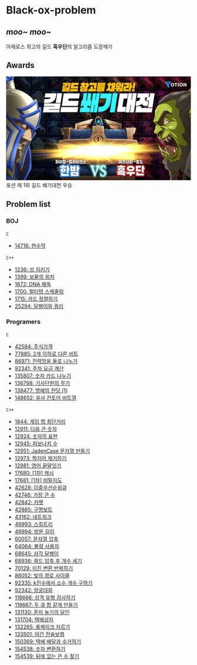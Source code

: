 # Black-ox-problem
## *moo~ moo~*
아제로스 최고의 길드 **흑우단**의 알고리즘 도장깨기

## Awards
![award_001](./.img/award_001.png)
포션 제 1회 길드 쐐기대전 우승

## Problem list
### BOJ
`C`
- [14716: 현수막](https://www.acmicpc.net/problem/14716)

`C++`
- [1236: 성 지키기](https://www.acmicpc.net/problem/1236)
- [1399: 보물의 위치](https://www.acmicpc.net/problem/1399)
- [1672: DNA 해독](https://www.acmicpc.net/problem/1672)
- [1700: 멀티탭 스케줄링](https://www.acmicpc.net/problem/1700)
- [1715: 카드 정렬하기](https://www.acmicpc.net/problem/1715)
- [25294: 달팽이와 쿼리](https://www.acmicpc.net/problem/25294)

### Programers
`C`
- [42584: 주식가격](https://school.programmers.co.kr/learn/courses/30/lessons/42584)
- [77885: 2개 이하로 다른 비트](https://school.programmers.co.kr/learn/courses/30/lessons/77885)
- [86971: 전력망을 둘로 나누기](https://school.programmers.co.kr/learn/courses/30/lessons/86971)
- [92341: 주차 요금 계산](https://school.programmers.co.kr/learn/courses/30/lessons/92341)
- [135807: 숫자 카드 나누기](https://school.programmers.co.kr/learn/courses/30/lessons/135807)
- [136798: 기사단원의 무기](https://school.programmers.co.kr/learn/courses/30/lessons/136798)
- [138477: 명예의 전당 (1)](https://school.programmers.co.kr/learn/courses/30/lessons/138477)
- [148652: 유사 칸토어 비트열](https://school.programmers.co.kr/learn/courses/30/lessons/148652)

`C++`
- [1844: 게임 맵 최단거리](https://school.programmers.co.kr/learn/courses/30/lessons/1844)
- [12911: 다음 큰 숫자](https://school.programmers.co.kr/learn/courses/30/lessons/12911)
- [12924: 숫자의 표현](https://school.programmers.co.kr/learn/courses/30/lessons/12924)
- [12945: 피보나치 수](https://school.programmers.co.kr/learn/courses/30/lessons/12945)
- [12951: JadenCase 문자열 만들기](https://school.programmers.co.kr/learn/courses/30/lessons/12951)
- [12973: 짝지어 제거하기](https://school.programmers.co.kr/learn/courses/30/lessons/12973)
- [12981: 영어 끝말잇기](https://school.programmers.co.kr/learn/courses/30/lessons/12981)
- [17680: [1차] 캐시](https://school.programmers.co.kr/learn/courses/30/lessons/17680)
- [17681: [1차] 비밀지도](https://school.programmers.co.kr/learn/courses/30/lessons/17681)
- [42628: 이중우선순위큐](https://school.programmers.co.kr/learn/courses/30/lessons/42628)
- [42746: 가장 큰 수](https://school.programmers.co.kr/learn/courses/30/lessons/42746)
- [42842: 카펫](https://school.programmers.co.kr/learn/courses/30/lessons/42842)
- [42885: 구명보트](https://school.programmers.co.kr/learn/courses/30/lessons/42885)
- [43162: 네트워크](https://school.programmers.co.kr/learn/courses/30/lessons/43162)
- [49993: 스킬트리](https://school.programmers.co.kr/learn/courses/30/lessons/49993)
- [49994: 방문 길이](https://school.programmers.co.kr/learn/courses/30/lessons/49994)
- [60057: 문자열 압축](https://school.programmers.co.kr/learn/courses/30/lessons/60057)
- [64064: 불량 사용자](https://school.programmers.co.kr/learn/courses/30/lessons/64064)
- [68645: 삼각 달팽이](https://school.programmers.co.kr/learn/courses/30/lessons/68645)
- [68936: 쿼드 압축 후 개수 세기](https://school.programmers.co.kr/learn/courses/30/lessons/68936)
- [70129: 이진 변환 반복하기](https://school.programmers.co.kr/learn/courses/30/lessons/70129)
- [86052: 빛의 경로 사이클](https://school.programmers.co.kr/learn/courses/30/lessons/86052)
- [92335: k진수에서 소수 개수 구하기](https://school.programmers.co.kr/learn/courses/30/lessons/92335)
- [92342: 양궁대회](https://school.programmers.co.kr/learn/courses/30/lessons/92342)
- [118666: 성격 유형 검사하기](https://school.programmers.co.kr/learn/courses/30/lessons/118666)
- [118667: 두 큐 합 같게 만들기](https://school.programmers.co.kr/learn/courses/30/lessons/118667)
- [131130: 혼자 놀기의 달인](https://school.programmers.co.kr/learn/courses/30/lessons/131130)
- [131704: 택배상자](https://school.programmers.co.kr/learn/courses/30/lessons/131704)
- [132265: 롤케이크 자르기](https://school.programmers.co.kr/learn/courses/30/lessons/132265)
- [133501: 야간 전술보행](https://school.programmers.co.kr/learn/courses/30/lessons/133501)
- [150369: 택배 배달과 수거하기](https://school.programmers.co.kr/learn/courses/30/lessons/150369)
- [154538: 숫자 변환하기](https://school.programmers.co.kr/learn/courses/30/lessons/154538)
- [154539: 뒤에 있는 큰 수 찾기](https://school.programmers.co.kr/learn/courses/30/lessons/154539)
